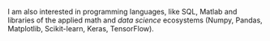 I am also interested in programming languages, like SQL, Matlab and libraries of the applied math and *data science* ecosystems (Numpy, Pandas, Matplotlib, Scikit-learn, Keras, TensorFlow).
